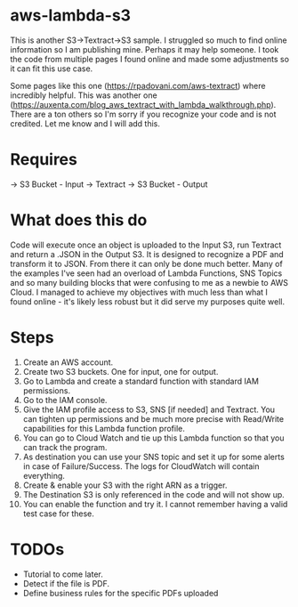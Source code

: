 # aws-lambda-s3
This is another S3->Textract->S3 sample. I struggled so much to find online information so I am publishing mine. Perhaps it may help someone. I took the code from multiple pages I found online and made some adjustments so it can fit this use case.

Some pages like this one (https://rpadovani.com/aws-textract) where incredibly helpful. This was another one (https://auxenta.com/blog_aws_textract_with_lambda_walkthrough.php). There are a ton others so I'm sorry if you recognize your code and is not credited. Let me know and I will add this.

# Requires
-> S3 Bucket - Input
-> Textract
-> S3 Bucket - Output

# What does this do
Code will execute once an object is uploaded to the Input S3, run Textract and return a .JSON in the Output S3.
It is designed to recognize a PDF and transform it to JSON. From there it can only be done much better.
Many of the examples I've seen had an overload of Lambda Functions, SNS Topics and so many building blocks that were confusing to me as a newbie to AWS Cloud. I managed to achieve my objectives with much less than what I found online - it's likely less robust but it did serve my purposes quite well.

# Steps

1. Create an AWS account.
2. Create two S3 buckets. One for input, one for output.
3. Go to Lambda and create a standard function with standard IAM permissions.
4. Go to the IAM console.
5. Give the IAM profile access to S3, SNS [if needed] and Textract. You can tighten up permissions and be much more precise with Read/Write capabilities for this Lambda function profile.
6. You can go to Cloud Watch and tie up this Lambda function so that you can track the program.
7. As destination you can use your SNS topic and set it up for some alerts in case of Failure/Success. The logs for CloudWatch will contain everything.
8. Create & enable your S3 with the right ARN as a trigger.
9. The Destination S3 is only referenced in the code and will not show up.
10. You can enable the function and try it. I cannot remember having a valid test case for these.

# TODOs
- Tutorial to come later.
- Detect if the file is PDF.
- Define business rules for the specific PDFs uploaded
